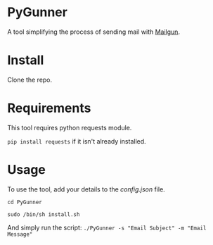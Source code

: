 # PyGunner
A tool simplifying the process of sending mail with [Mailgun](https://www.mailgun.com/).

# Install
Clone the repo.

# Requirements
This tool requires python requests module.

`pip install requests` if it isn't already installed.

# Usage

To use the tool, add your details to the *config.json* file.

`cd PyGunner`

`sudo /bin/sh install.sh`

And simply run the script:
`./PyGunner -s "Email Subject" -m "Email Message"`
